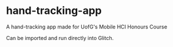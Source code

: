 # hand-tracking-app
A hand-tracking app made for UofG's Mobile HCI Honours Course 

Can be imported and run directly into Glitch. 
